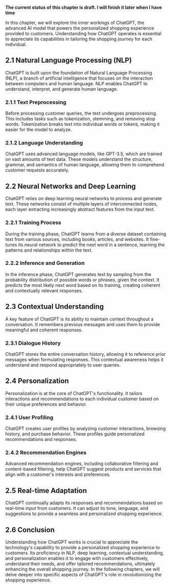 **The current status of this chapter is draft. I will finish it later when I have time**

In this chapter, we will explore the inner workings of ChatGPT, the advanced AI model that powers the personalized shopping experience provided to customers. Understanding how ChatGPT operates is essential to appreciate its capabilities in tailoring the shopping journey for each individual.

2.1 Natural Language Processing (NLP)
-------------------------------------

ChatGPT is built upon the foundation of Natural Language Processing (NLP), a branch of artificial intelligence that focuses on the interaction between computers and human language. NLP enables ChatGPT to understand, interpret, and generate human language.

### 2.1.1 Text Preprocessing

Before processing customer queries, the text undergoes preprocessing. This includes tasks such as tokenization, stemming, and removing stop words. Tokenization breaks text into individual words or tokens, making it easier for the model to analyze.

### 2.1.2 Language Understanding

ChatGPT uses advanced language models, like GPT-3.5, which are trained on vast amounts of text data. These models understand the structure, grammar, and semantics of human language, allowing them to comprehend customer requests accurately.

2.2 Neural Networks and Deep Learning
-------------------------------------

ChatGPT relies on deep learning neural networks to process and generate text. These networks consist of multiple layers of interconnected nodes, each layer extracting increasingly abstract features from the input text.

### 2.2.1 Training Process

During the training phase, ChatGPT learns from a diverse dataset containing text from various sources, including books, articles, and websites. It fine-tunes its neural network to predict the next word in a sentence, learning the patterns and relationships within the text.

### 2.2.2 Inference and Generation

In the inference phase, ChatGPT generates text by sampling from the probability distribution of possible words or phrases, given the context. It predicts the most likely next word based on its training, creating coherent and contextually relevant responses.

2.3 Contextual Understanding
----------------------------

A key feature of ChatGPT is its ability to maintain context throughout a conversation. It remembers previous messages and uses them to provide meaningful and coherent responses.

### 2.3.1 Dialogue History

ChatGPT stores the entire conversation history, allowing it to reference prior messages when formulating responses. This contextual awareness helps it understand and respond appropriately to user queries.

2.4 Personalization
-------------------

Personalization is at the core of ChatGPT's functionality. It tailors interactions and recommendations to each individual customer based on their unique preferences and behavior.

### 2.4.1 User Profiling

ChatGPT creates user profiles by analyzing customer interactions, browsing history, and purchase behavior. These profiles guide personalized recommendations and responses.

### 2.4.2 Recommendation Engines

Advanced recommendation engines, including collaborative filtering and content-based filtering, help ChatGPT suggest products and services that align with a customer's interests and preferences.

2.5 Real-time Adaptation
------------------------

ChatGPT continually adapts its responses and recommendations based on real-time input from customers. It can adjust its tone, language, and suggestions to provide a seamless and personalized shopping experience.

2.6 Conclusion
--------------

Understanding how ChatGPT works is crucial to appreciate the technology's capability to provide a personalized shopping experience to customers. Its proficiency in NLP, deep learning, contextual understanding, and personalization enables it to engage with customers effectively, understand their needs, and offer tailored recommendations, ultimately enhancing the overall shopping journey. In the following chapters, we will delve deeper into specific aspects of ChatGPT's role in revolutionizing the shopping experience.
